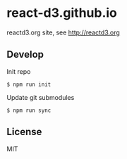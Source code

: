 # react-d3.github.io

reactd3.org site, see http://reactd3.org

## Develop

Init repo

```
$ npm run init
```

Update git submodules

```
$ npm run sync
```


## License

MIT
